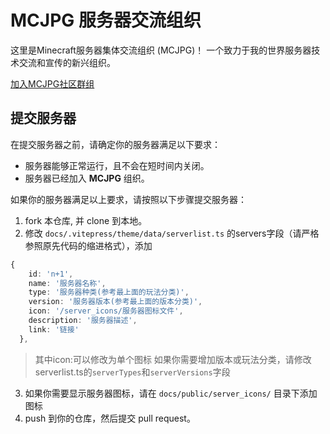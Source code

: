 # MCJPG 服务器交流组织

这里是Minecraft服务器集体交流组织 (MCJPG)！
一个致力于我的世界服务器技术交流和宣传的新兴组织。

[加入MCJPG社区群组](https://qm.qq.com/q/5Y4ueZdkxq)

## 提交服务器

在提交服务器之前，请确定你的服务器满足以下要求：

- 服务器能够正常运行，且不会在短时间内关闭。
- 服务器已经加入 **MCJPG** 组织。

如果你的服务器满足以上要求，请按照以下步骤提交服务器：

1. fork 本仓库, 并 clone 到本地。
2. 修改 `docs/.vitepress/theme/data/serverlist.ts` 的servers字段（请严格参照原先代码的缩进格式），添加

```serverlist.ts
{
    id: 'n+1',
    name: '服务器名称',
    type: '服务器种类(参考最上面的玩法分类)',
    version: '服务器版本(参考最上面的版本分类)',
    icon: '/server_icons/服务器图标文件',
    description: '服务器描述',
    link: '链接'
  },
```

> 其中icon:可以修改为单个图标
> 如果你需要增加版本或玩法分类，请修改serverlist.ts的`serverTypes`和`serverVersions`字段

3. 如果你需要显示服务器图标，请在 `docs/public/server_icons/` 目录下添加图标
4. push 到你的仓库，然后提交 pull request。